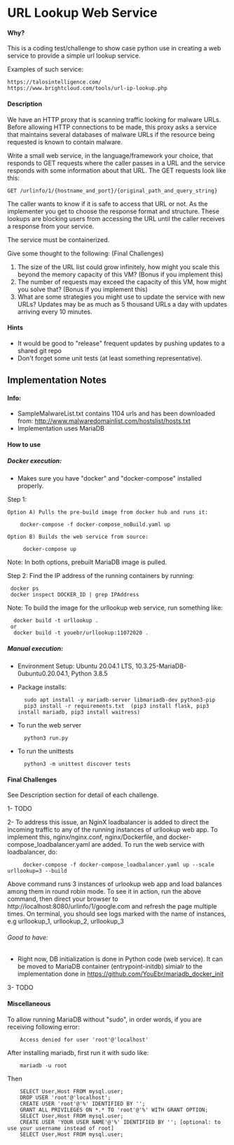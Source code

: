 # URL Lookup Web Service

#### Why?
This is a coding test/challenge to show case python use in creating a web service to provide a simple url lookup service.

Examples of such service: 

    https://talosintelligence.com/    
    https://www.brightcloud.com/tools/url-ip-lookup.php

#### Description

We have an HTTP proxy that is scanning traffic looking for malware URLs. Before
allowing HTTP connections to be made, this proxy asks a service that maintains several
databases of malware URLs if the resource being requested is known to contain
malware.

Write a small web service, in the language/framework your choice, that responds to
GET requests where the caller passes in a URL and the service responds with some
information about that URL. The GET requests look like this:

    GET /urlinfo/1/{hostname_and_port}/{original_path_and_query_string}
    
The caller wants to know if it is safe to access that URL or not. As the implementer you
get to choose the response format and structure. These lookups are blocking users
from accessing the URL until the caller receives a response from your service.

The service must be containerized.

Give some thought to the following: (Final Challenges)

1) The size of the URL list could grow infinitely, how might you scale this beyond the memory capacity of this VM? (Bonus if you implement this)
2) The number of requests may exceed the capacity of this VM, how might you solve that? (Bonus if you implement this)
3) What are some strategies you might use to update the service with new URLs? Updates may be as much as 5 thousand URLs a day with updates arriving every
10 minutes.

#### Hints
* It would be good to "release" frequent updates by pushing updates to a shared git repo
* Don't forget some unit tests (at least something representative).

## Implementation Notes
#### Info:
* SampleMalwareList.txt contains 1104 urls and has been downloaded from: http://www.malwaredomainlist.com/hostslist/hosts.txt
* Implementation uses MariaDB

#### How to use



##### Docker execution:
* Makes sure you have "docker" and "docker-compose" installed properly. 

Step 1:

    Option A) Pulls the pre-build image from docker hub and runs it:

        docker-compose -f docker-compose_noBuild.yaml up
    
    Option B) Builds the web service from source: 
        
         docker-compose up
Note: In both options, prebuilt MariaDB image is pulled.

Step 2:
Find the IP address of the running containers by running:
    
     docker ps
     docker inspect DOCKER_ID | grep IPAddress

Note: To build the image for the urllookup web service, run something like:

      docker build -t urllookup .
     or 
      docker build -t youebr/urllookup:11072020 .

##### Manual execution:
* Environment Setup: Ubuntu 20.04.1 LTS, 10.3.25-MariaDB-0ubuntu0.20.04.1, Python 3.8.5
* Package installs:

        sudo apt install -y mariadb-server libmariadb-dev python3-pip
        pip3 install -r requirements.txt  (pip3 install flask, pip3 install mariadb, pip3 install waitress)

* To run the web server

        python3 run.py

* To run the unittests

        python3 -m unittest discover tests


#### Final Challenges
See Description section for detail of each challenge.

1- TODO

2- To address this issue, an NginX loadbalancer is added to direct the incoming traffic to any of the running instances of urllookup web app.
To implement this,  nginx/nginx.conf, nginx/Dockerfile, and docker-compose_loadbalancer.yaml are added. To run the web service with loadbalancer, do:

         docker-compose -f docker-compose_loadbalancer.yaml up --scale urllookup=3 --build
Above command runs 3 instances of urlookup web app and load balances among them in round robin mode. To see it in action, run the above command, then direct your browser to  http://localhost:8080/urlinfo/1/google.com and refresh the page multiple times.  On terminal, you should see logs marked with the name of instances, e.g urllookup_1, urllookup_2, urllookup_3   

###### Good to have: 
* Right now, DB initialization is done in Python code (web service). It can be moved to MariaDB container (entrypoint-initdb) simialr to the implementation done in  https://github.com/YouEbr/mariadb_docker_init

3- TODO

#### Miscellaneous
 To allow running MariaDB without "sudo", in order words, if you are receiving following error:
 
        Access denied for user 'root'@'localhost'
 
After installing mariadb, first run it with sudo like:

        mariadb -u root
Then   
   
        SELECT User,Host FROM mysql.user;    
        DROP USER 'root'@'localhost';
        CREATE USER 'root'@'%' IDENTIFIED BY '';
        GRANT ALL PRIVILEGES ON *.* TO 'root'@'%' WITH GRANT OPTION;
        SELECT User,Host FROM mysql.user;
        CREATE USER 'YOUR USER NAME'@'%' IDENTIFIED BY ''; [optional: to use your username instead of root] 
        SELECT User,Host FROM mysql.user;  
